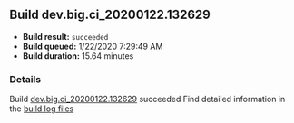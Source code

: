 ## Build dev.big.ci_20200122.132629
- **Build result:** `succeeded`
- **Build queued:** 1/22/2020 7:29:49 AM
- **Build duration:** 15.64 minutes
### Details
Build [dev.big.ci_20200122.132629](https://winappstudio.visualstudio.com/web/build.aspx?pcguid=a4ef43be-68ce-4195-a619-079b4d9834c2&builduri=vstfs%3a%2f%2f%2fBuild%2fBuild%2f32629) succeeded
Find detailed information in the [build log files]()
